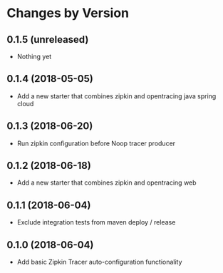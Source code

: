 Changes by Version
==================

0.1.5 (unreleased)
-------------------

- Nothing yet

0.1.4 (2018-05-05)
-------------------

- Add a new starter that combines zipkin and opentracing java spring cloud


0.1.3 (2018-06-20)
-------------------

- Run zipkin configuration before Noop tracer producer


0.1.2 (2018-06-18)
-------------------

- Add a new starter that combines zipkin and opentracing web


0.1.1 (2018-06-04)
-------------------

- Exclude integration tests from maven deploy / release

0.1.0 (2018-06-04)
-------------------

- Add basic Zipkin Tracer auto-configuration functionality
